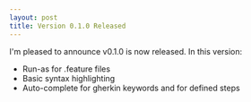 ```yaml
---
layout: post
title: Version 0.1.0 Released
---
```

I'm pleased to announce v0.1.0 is now released. In this version:

* Run-as for .feature files
* Basic syntax highlighting
* Auto-complete for gherkin keywords and for defined steps
